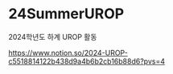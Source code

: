 # 24SummerUROP
2024학년도 하계 UROP 활동

https://www.notion.so/2024-UROP-c5518814122b438d9a4b6b2cb16b88d6?pvs=4
